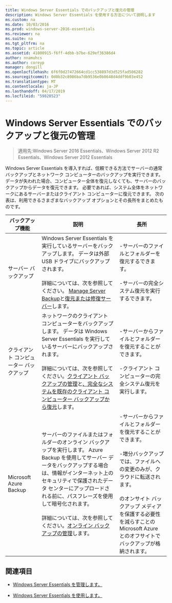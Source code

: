 ```yaml
---
title: Windows Server Essentials でのバックアップと復元の管理
description: Windows Server Essentials を使用する方法について説明します
ms.custom: na
ms.date: 10/03/2016
ms.prod: windows-server-2016-essentials
ms.reviewer: na
ms.suite: na
ms.tgt_pltfrm: na
ms.topic: article
ms.assetid: 41000915-f6ff-4dbb-b7be-629ef36386d4
author: nnamuhcs
ms.author: coreyp
manager: dongill
ms.openlocfilehash: 6f6f0d27472664cd1cc538897d3d525fad506282
ms.sourcegitcommit: 0d0b32c8986ba7db9536e0b8648d4ddf9b03e452
ms.translationtype: MT
ms.contentlocale: ja-JP
ms.lasthandoff: 04/17/2019
ms.locfileid: "59828523"
---
```

# <a name="manage-backup-and-restore-in-windows-server-essentials"></a>Windows Server Essentials でのバックアップと復元の管理

>適用先:Windows Server 2016 Essentials、Windows Server 2012 R2 Essentials、Windows Server 2012 Essentials
 
 Windows Server Essentials を導入すれば、信頼できる方法でサーバーの通常バックアップとネットワーク コンピューターのバックアップを実行できます。 データが失われた場合、コンピューター全体を復元しなくても、サーバーのバックアップからデータを復元できます。 必要であれば、システム全体をネットワークにあるサーバーまたはクライアント コンピューターに復元できます。 次の表は、利用できるさまざまなバックアップ オプションとその長所をまとめたものです。  
  
|バックアップ機能|説明|長所|  
|--------------------|-----------------|----------------|  
|サーバー バックアップ|Windows Server Essentials を実行しているサーバーをバックアップします。 データは外部 USB ドライブにバックアップされます。<br /><br /> 詳細については、次を参照してください。 [Manage Server Backup](Manage-Server-Backup-in-Windows-Server-Essentials.md)と[復元または修復サーバー](Restore-or-repair-your-server-running-Windows-Server-Essentials.md)します。|-サーバーのファイルとフォルダーを復元するできます。<br /><br /> -サーバーの完全システム復元を実行するできます。|  
|クライアント コンピューター バックアップ|ネットワークのクライアント コンピューターをバックアップします。 データは Windows Server Essentials を実行しているサーバーにバックアップされます。<br /><br /> 詳細については、次を参照してください。[クライアント バックアップの管理](Manage-Client-Computer-Backup-in-Windows-Server-Essentials.md)と[、完全なシステムを既存のクライアント コンピューター バックアップから復元](Restore-a-full-system-from-an-existing-client-computer-backup.md)します。|-サーバーからファイルとフォルダーを復元することができます。<br /><br /> -クライアント コンピューターの完全システム復元を実行します。|  
| Microsoft Azure Backup|サーバーのファイルまたはフォルダーのオンライン バックアップを実行します。 Azure Backup を使用してサーバー データをバックアップする場合は、情報がインターネット上のセキュリティで保護されたデータ センターにアップロードされる前に、パスフレーズを使用して暗号化されます。<br /><br /> 詳細については、次を参照してください。[オンライン バックアップの管理](Manage-Online-Backup-in-Windows-Server-Essentials.md)します。|-サーバーからファイルとフォルダーを復元することができます。<br /><br /> -増分バックアップでは、ファイルへの変更のみが、クラウドに転送されます。<br /><br /> のオンサイト バックアップ メディアを保護する必要性を減らすことの Microsoft Azure とのオフサイトでバックアップが格納されます。|  
  
## <a name="see-also"></a>関連項目  
  
-   [Windows Server Essentials を管理します。](Manage-Windows-Server-Essentials.md)  
  
-   [Windows Server Essentials を使用します。](../use/Use-Windows-Server-Essentials.md)
